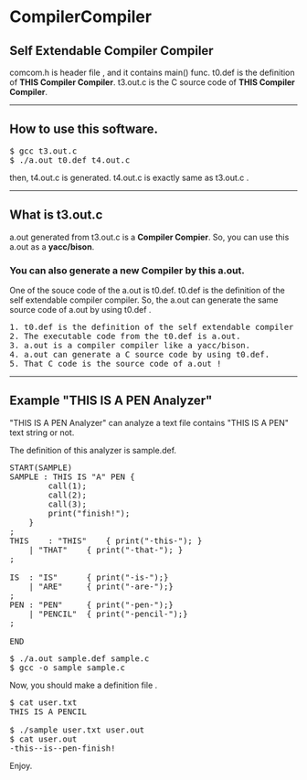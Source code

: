 CompilerCompiler
================

<h2>Self Extendable Compiler Compiler</h2>


comcom.h is header file , and it contains main() func.
t0.def is the definition of <b>THIS Compiler Compiler</b>.
t3.out.c is the C source code of <b>THIS Compiler Compiler</b>.

-----------------------------------------------
<h2>How to use this software.</h2>
<pre>
$ gcc t3.out.c
$ ./a.out t0.def t4.out.c
</pre>
then, t4.out.c is generated.
t4.out.c is exactly same as t3.out.c .

-----------------------------------------------
<h2>What is t3.out.c</h2>

a.out generated from t3.out.c is a <b>Compiler Compier</b>.
So, you can use this a.out as a <b>yacc/bison</b>.
<h3>You can also generate a new Compiler by this a.out.</h3>
One of the souce code of the a.out is t0.def.
t0.def is the definition of the self extendable compiler compiler. 
So, the a.out can generate the same source code of a.out by using t0.def .

<pre>
1. t0.def is the definition of the self extendable compiler compiler.
2. The executable code from the t0.def is a.out.
3. a.out is a compiler compiler like a yacc/bison.
4. a.out can generate a C source code by using t0.def.
5. That C code is the source code of a.out !
</pre>

-----------------------------------------------
<h2>Example  "THIS IS A PEN Analyzer"</h2>

"THIS IS A PEN Analyzer" can analyze a text file contains
"THIS IS A PEN" text string or not.

The definition of this analyzer is sample.def.

<pre>
START(SAMPLE)
SAMPLE : THIS IS "A" PEN {
		call(1);
		call(2);
		call(3);
		print("finish!"); 
	}
;
THIS	: "THIS" 	{ print("-this-"); }
	| "THAT"	{ print("-that-"); }
;

IS	: "IS" 		{ print("-is-");}
	| "ARE"		{ print("-are-");}
;
PEN	: "PEN" 	{ print("-pen-");}
	| "PENCIL"	{ print("-pencil-");}
;

END
</pre>

<pre>
$ ./a.out sample.def sample.c
$ gcc -o sample sample.c
</pre>

Now, you should make a definition file .

<pre>
$ cat user.txt
THIS IS A PENCIL

$ ./sample user.txt user.out
$ cat user.out
-this--is--pen-finish!
</pre>


Enjoy.

